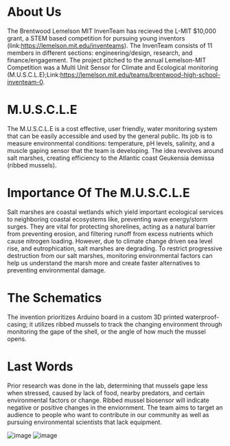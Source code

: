 # About Us
The Brentwood Lemelson MIT InvenTeam has recieved the L-MIT $10,000 grant, a STEM based competition for pursuing young inventors (link:https://lemelson.mit.edu/inventeams). The InvenTeam consists of 11 members in different sections: engineering/design, research, and finance/engagement. The project pitched to the annual Lemelson-MIT Competition was a Multi Unit Sensor for Climate and Ecological monitoring (M.U.S.C.L.E);Link:https://lemelson.mit.edu/teams/brentwood-high-school-inventeam-0. 
# M.U.S.C.L.E
The M.U.S.C.L.E is a cost effective, user friendly, water monitoring system that can be easily accessible and used by the general public. Its job is to measure environmental conditions: temperature, pH levels, salinity, and a muscle gaping sensor that the team is developing. The idea revolves around salt marshes, creating efficiency to the Atlantic coast Geukensia demissa (ribbed mussels). 
# Importance Of The M.U.S.C.L.E
Salt marshes are coastal wetlands which yield important ecological services to neighboring coastal ecosystems like, preventing wave energy/storm surges. They are vital for protecting shorelines, acting as a natural barrier from preventing erosion, and filtering runoff from excess nutrients which cause nitrogen loading. However, due to climate change driven sea level rise, and eutrophication, salt marshes are degrading. To restrict progressive destruction from our salt marshes, monitoring environmental factors can help us understand the marsh more and create faster alternatives to preventing environmental damage.
# The Schematics
The invention prioritizes Arduino board in a custom 3D printed waterproof-casing; it utilizes ribbed mussels to track the changing environment through monitoring the gape of the shell, or the angle of how much the mussel opens.
# Last Words
Prior research was done in the lab, determining that mussels gape less when stressed, caused by lack of food, nearby predators, and certain environmental factors or change. Ribbed mussel biosensor will indicate negative or positive changes in the enviornment. The team aims to target an audience to people who want to contribute in our community as well as pursuing environmental scientists that lack equipment.


![image](https://user-images.githubusercontent.com/74558614/146618378-10dcd01f-075a-4afa-840d-0b213c3f9c31.png)
![image](https://user-images.githubusercontent.com/74558614/146618454-a00603e1-3d4a-45bb-8ed8-72e1ccfdd343.png)
